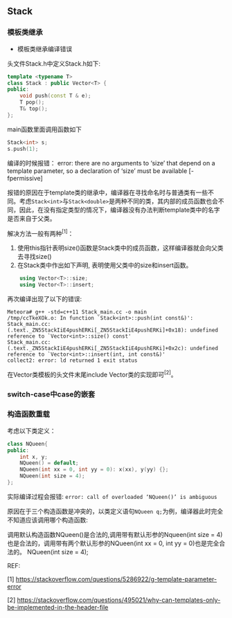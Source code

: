 ## Stack

### 模板类继承

* 模板类继承编译错误

头文件Stack.h中定义Stack.h如下: 
```cpp
template <typename T> 
class Stack : public Vector<T> {
public:
    void push(const T & e);
    T pop();
    T& top();
};
```
main函数里面调用函数如下
```cpp
Stack<int> s;
s.push(1);
```
编译的时候报错：
error: there are no arguments to ‘size’ that depend on a template parameter, so a declaration of ‘size’ must be available [-fpermissive]

报错的原因在于template类的继承中，编译器在寻找命名时与普通类有一些不同。考虑```Stack<int>```与```Stack<double>```是两种不同的类，其内部的成员函数也会不同，因此，在没有指定类型的情况下，编译器没有办法判断template类中的名字是否来自于父类。

解决方法一般有两种<sup>[1]</sup>：
1. 使用this指针表明size()函数是Stack类中的成员函数，这样编译器就会向父类去寻找size()
2. 在Stack类中作出如下声明, 表明使用父类中的size和insert函数。
```cpp
    using Vector<T>::size;
    using Vector<T>::insert;
``` 

再次编译出现了以下的错误:
```shell
Meteora# g++ -std=c++11 Stack_main.cc -o main
/tmp/ccTkeXOk.o: In function `Stack<int>::push(int const&)':
Stack_main.cc:(.text._ZN5StackIiE4pushERKi[_ZN5StackIiE4pushERKi]+0x18): undefined reference to `Vector<int>::size() const'
Stack_main.cc:(.text._ZN5StackIiE4pushERKi[_ZN5StackIiE4pushERKi]+0x2c): undefined reference to `Vector<int>::insert(int, int const&)'
collect2: error: ld returned 1 exit status
```
在Vector类模板的头文件末尾include Vector类的实现即可<sup>[2]</sup>。

### switch-case中case的嵌套

### 构造函数重载
考虑以下类定义：
```cpp
class NQueen{
public:
    int x, y;
    NQueen() = default;
    NQueen(int xx = 0, int yy = 0): x(xx), y(yy) {};
    NQueen(int size = 4);
};
```
实际编译过程会报错:
```error: call of overloaded ‘NQueen()’ is ambiguous```

原因在于三个构造函数是冲突的，以类定义语句```NQueen q;```为例，编译器此时完全不知道应该调用哪个构造函数:

调用默认构造函数NQueen()是合法的,调用带有默认形参的Nqueen(int size = 4)也是合法的，调用带有两个默认形参的NQueen(int xx = 0, int yy = 0)也是完全合法的。
    NQueen(int size = 4);


REF:

[1] https://stackoverflow.com/questions/5286922/g-template-parameter-error

[2] https://stackoverflow.com/questions/495021/why-can-templates-only-be-implemented-in-the-header-file
